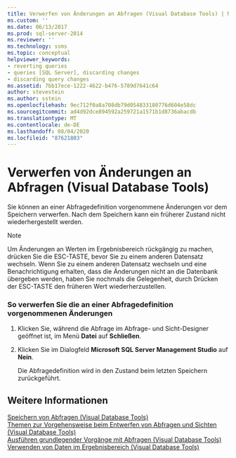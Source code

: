 ```yaml
---
title: Verwerfen von Änderungen an Abfragen (Visual Database Tools) | Microsoft-Dokumentation
ms.custom: ''
ms.date: 06/13/2017
ms.prod: sql-server-2014
ms.reviewer: ''
ms.technology: ssms
ms.topic: conceptual
helpviewer_keywords:
- reverting queries
- queries [SQL Server], discarding changes
- discarding query changes
ms.assetid: 7bb17ece-1222-4622-b476-5789d7641c64
author: stevestein
ms.author: sstein
ms.openlocfilehash: 9ec712f0a8a708db79d054833180776d604e58dc
ms.sourcegitcommit: ad4d92dce894592a259721a1571b1d8736abacdb
ms.translationtype: MT
ms.contentlocale: de-DE
ms.lasthandoff: 08/04/2020
ms.locfileid: "87621803"
---
```

# <a name="discard-changes-made-to-queries-visual-database-tools"></a>Verwerfen von Änderungen an Abfragen (Visual Database Tools)
  Sie können an einer Abfragedefinition vorgenommene Änderungen vor dem Speichern verwerfen. Nach dem Speichern kann ein früherer Zustand nicht wiederhergestellt werden.  
  
> [!NOTE]  
>  Um Änderungen an Werten im Ergebnisbereich rückgängig zu machen, drücken Sie die ESC-TASTE, bevor Sie zu einem anderen Datensatz wechseln. Wenn Sie zu einem anderen Datensatz wechseln und eine Benachrichtigung erhalten, dass die Änderungen nicht an die Datenbank übergeben werden, haben Sie nochmals die Gelegenheit, durch Drücken der ESC-TASTE den früheren Wert wiederherzustellen.  
  
### <a name="to-discard-changes-made-to-a-query-definition"></a>So verwerfen Sie die an einer Abfragedefinition vorgenommenen Änderungen  
  
1.  Klicken Sie, während die Abfrage im Abfrage- und Sicht-Designer geöffnet ist, im Menü **Datei** auf **Schließen**.  
  
2.  Klicken Sie im Dialogfeld **Microsoft SQL Server Management Studio** auf **Nein**.  
  
     Die Abfragedefinition wird in den Zustand beim letzten Speichern zurückgeführt.  
  
## <a name="see-also"></a>Weitere Informationen  
 [Speichern von Abfragen &#40;Visual Database Tools&#41;](visual-database-tools.md)   
 [Themen zur Vorgehensweise beim Entwerfen von Abfragen und Sichten &#40;Visual Database Tools&#41;](design-queries-and-views-how-to-topics-visual-database-tools.md)   
 [Ausführen grundlegender Vorgänge mit Abfragen &#40;Visual Database Tools&#41;](perform-basic-operations-with-queries-visual-database-tools.md)   
 [Verwenden von Daten im Ergebnisbereich &#40;Visual Database Tools&#41;](results-pane-visual-database-tools.md)  
  
  
